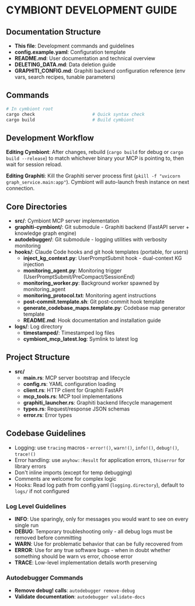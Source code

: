 # CYMBIONT DEVELOPMENT GUIDE

## Documentation Structure
- **This file**: Development commands and guidelines
- **config.example.yaml**: Configuration template
- **README.md**: User documentation and technical overview
- **DELETING_DATA.md**: Data deletion guide
- **GRAPHITI_CONFIG.md**: Graphiti backend configuration reference (env vars, search recipes, tunable parameters)

## Commands
```bash
# In cymbiont root
cargo check                      # Quick syntax check
cargo build                      # Build cymbiont
```

## Development Workflow

**Editing Cymbiont**: After changes, rebuild (`cargo build` for debug or `cargo build --release`) to match whichever binary your MCP is pointing to, then wait for session reload.

**Editing Graphiti**: Kill the Graphiti server process first (`pkill -f "uvicorn graph_service.main:app"`). Cymbiont will auto-launch fresh instance on next connection.

## Core Directories
- **src/**: Cymbiont MCP server implementation
- **graphiti-cymbiont/**: Git submodule - Graphiti backend (FastAPI server + knowledge graph engine)
- **autodebugger/**: Git submodule - logging utilities with verbosity monitoring
- **hooks/**: Claude Code hooks and git hook templates (portable, for users)
  - **inject_kg_context.py**: UserPromptSubmit hook - dual-context KG injection
  - **monitoring_agent.py**: Monitoring trigger (UserPromptSubmit/PreCompact/SessionEnd)
  - **monitoring_worker.py**: Background worker spawned by monitoring_agent
  - **monitoring_protocol.txt**: Monitoring agent instructions
  - **post-commit.template.sh**: Git post-commit hook template
  - **generate_codebase_maps.template.py**: Codebase map generator template
  - **README.md**: Hook documentation and installation guide
- **logs/**: Log directory
  - **timestamped/**: Timestamped log files
  - **cymbiont_mcp_latest.log**: Symlink to latest log

## Project Structure
- **src/**
  - **main.rs**: MCP server bootstrap and lifecycle
  - **config.rs**: YAML configuration loading
  - **client.rs**: HTTP client for Graphiti FastAPI
  - **mcp_tools.rs**: MCP tool implementations
  - **graphiti_launcher.rs**: Graphiti backend lifecycle management
  - **types.rs**: Request/response JSON schemas
  - **error.rs**: Error types

## Codebase Guidelines
- Logging: use `tracing` macros - `error!()`, `warn!()`, `info!()`, `debug!()`, `trace!()`
- Error handling: use `anyhow::Result` for application errors, `thiserror` for library errors
- Don't inline imports (except for temp debugging)
- Comments are welcome for complex logic
- Hooks: Read log path from config.yaml (`logging.directory`), default to `logs/` if not configured

### Log Level Guidelines
- **INFO**: Use sparingly, only for messages you would want to see on every single run
- **DEBUG**: Temporary troubleshooting only - all debug logs must be removed before committing
- **WARN**: Use for problematic behavior that can be fully recovered from
- **ERROR**: Use for any true software bugs - when in doubt whether something should be warn vs error, choose error
- **TRACE**: Low-level implementation details worth preserving

### Autodebugger Commands
- **Remove debug! calls**: `autodebugger remove-debug`
- **Validate documentation**: `autodebugger validate-docs`
